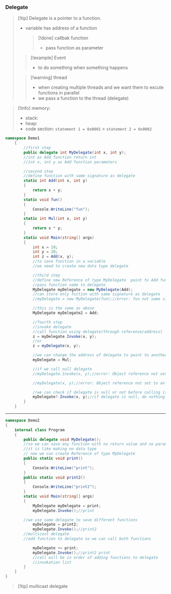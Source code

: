 ### Delegate

> [!tip] Delegate is a pointer to a function.
>
> - variable has address of a function
>   > [!done] callbak function
>   >
>   > - pass function as parameter
>
> > [!example] Event
> >
> > - to do something when something happens
>
> > [!warning] thread
> >
> > - when creating multiple threads and we want them to excute functions in parallel
> > - we pass a function to the thread (delegate)

> [!info] memory:
>
> - stack:
> - heap:
> - code section:
>   `statement 1 = 0x0001` > `statement 2 = 0x0002`

```csharp
namespace Demo1
    {
        //first step
        public delegate int MyDelegate(int x, int y);
        //int as Add function return int
        //int x, int y as Add function parameters

        //second step
        //define function with same signature as delegate
        static int Add(int x, int y)
        {
            return x + y;
        }
        static void fun()
        {
            Console.WriteLine("fun");
        }
        static int Mul(int x, int y)
        {
            return x * y;
        }
        static void Main(string[] args)
        {
            int x = 10;
            int y = 20;
            int z = Add(x, y);
            //to save function in a variable
            //we need to create new data type delegate

            //third step
            //define new Reference of type MyDelegate  point to Add function
            //pass function name to delegate
            MyDelegate myDelegate = new MyDelegate(Add);
            //can store only fuction with same signature as delegate
            //myDelegate = new MyDelegate(fun);//error: fun not same signature

            //this is the same as above
            MyDelegate myDelegate2 = Add;

            //fourth step
            //invoke delegate
            //call function using delegate(through reference/address)
            z = myDelegate.Invoke(x, y);
            //or
            z = myDelegate(x, y);

            //we can change the address of delegate to point to another function with same signature
            myDelegate = Mul;

            //if we call null delegate
            //myDelegate.Invoke(x, y);//error: Object reference not set to an instance of an object.

            //myDelegate(x, y);//error: Object reference not set to an instance of an object.

            //we can check if delegate is null or not before calling it
            myDelegate?.Invoke(x, y);//if delegate is null, do nothing
        }
    }
```

---

```csharp
namespace Demo2
{
    internal class Program
    {
        public delegate void MyDelegate();
        //so we can save any function with no return value and no parameters
        //it is like making no data type
        // now we can create Reference of type MyDelegate
        public static void print()
        {
            Console.WriteLine("print");
        }
        public static void print2()
        {
            Console.WriteLine("print2");
        }
        static void Main(string[] args)
        {
            MyDelegate myDelegate = print;
            myDelegate.Invoke();//print

        //we use same delegate to save different functions
            myDelegate = print2;
            myDelegate.Invoke();//print2
        //multicast delegate
        //add function to delegate so we can call both functions

            myDelegate += print;
            myDelegate.Invoke();//print2 print
            //call will be in order of adding functions to delegate
            //invokation list
        }
    }
}
```
>[!tip] multicast delegate